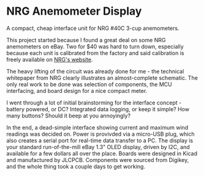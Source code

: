 # NRG Anemometer Display
A compact, cheap interface unit for NRG #40C 3-cup anemometers.

This project started because I found a great deal on some NRG anemometers on eBay. Two for $40 was hard to turn down, especially because each unit is calibrated from the factory and said calibration is freely available on [NRG's website](https://www.nrgsystems.com/support/product-support/calibration-reports/).

The heavy lifting of the circuit was already done for me - the technical whitepaper from NRG clearly illustrates an almost-complete schematic. The only real work to be done was selection of components, the MCU interfacing, and board design for a nice compact meter.



I went through a lot of initial brainstorming for the interface concept - battery powered, or DC? Integrated data logging, or keep it simple? How many buttons? Should it beep at you annoyingly?

In the end, a dead-simple interface showing current and maximum wind readings was decided on. Power is provivded via a micro-USB plug, which also creates a serial port for real-time data transfer to a PC. The display is your standard run-of-the-mill eBay 1.3" OLED display, driven by I2C, and available for a few dollars all over the place. Boards were designed in Kicad and manufactured by JLCPCB. Components were sourced from Digikey, and the whole thing took a couple days to get working.
